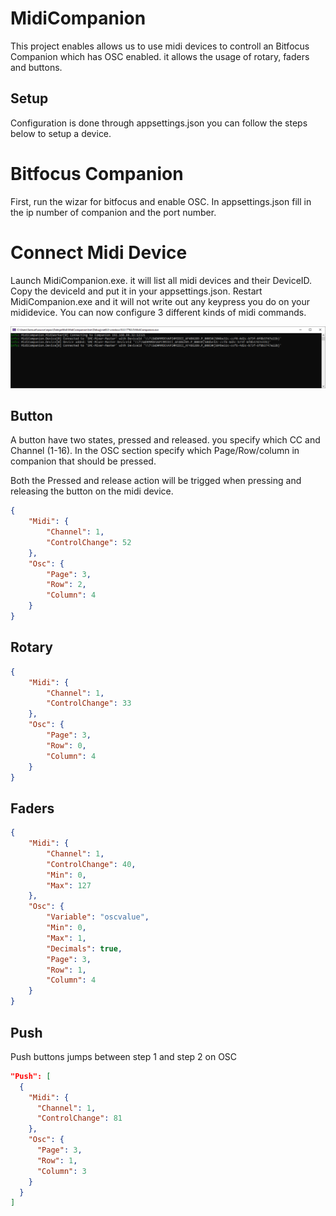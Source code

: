 
# MidiCompanion
This project enables allows us to use midi devices to controll an Bitfocus Companion which has OSC enabled. it allows the usage of rotary, faders and buttons.

## Setup
Configuration is done through appsettings.json you can follow the steps below to setup a device. 

# Bitfocus Companion
First, run the wizar for bitfocus and enable OSC. In appsettings.json fill in the ip number of companion and the port number.

# Connect Midi Device

Launch MidiCompanion.exe. it will list all midi devices and their DeviceID. Copy the deviceId and put it in your appsettings.json. Restart MidiCompanion.exe and it will not write out any keypress you do on your mididevice. You can now configure 3 different kinds of midi commands.

![Example when starting up MidiCompanion.exe](images/startup.png)

## Button
A button have two states, pressed and released. you specify which CC and Channel (1-16).
In the OSC section specify which Page/Row/column in companion that should be pressed.

Both the Pressed and release action will be trigged when pressing and releasing the button on the midi device.

```json
{
    "Midi": {
        "Channel": 1,
        "ControlChange": 52
    },
    "Osc": {
        "Page": 3,
        "Row": 2,
        "Column": 4
    }
}
```

## Rotary


```json
{
    "Midi": {
        "Channel": 1,
        "ControlChange": 33
    },
    "Osc": {
        "Page": 3,
        "Row": 0,
        "Column": 4
    }
}
```

## Faders

```json
{
    "Midi": {
        "Channel": 1,
        "ControlChange": 40,
        "Min": 0,
        "Max": 127
    },
    "Osc": {
        "Variable": "oscvalue",
        "Min": 0,
        "Max": 1,
        "Decimals": true,
        "Page": 3,
        "Row": 1,
        "Column": 4
    }
}
```

## Push
Push buttons jumps between step 1 and step 2 on OSC

```json
"Push": [
  {
    "Midi": {
      "Channel": 1,
      "ControlChange": 81
    },
    "Osc": {
      "Page": 3,
      "Row": 1,
      "Column": 3
    }
  }
]
```